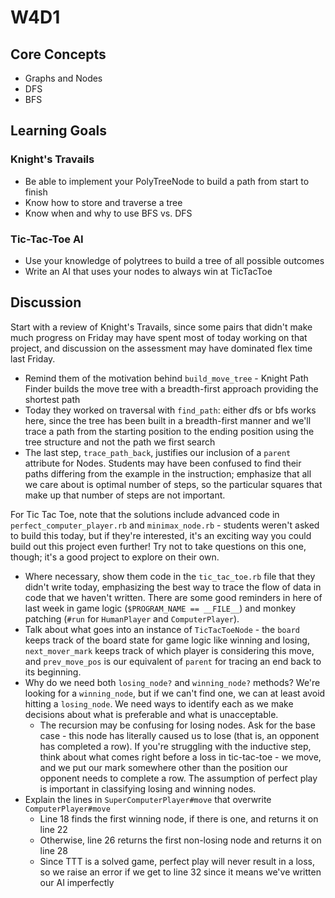 # W4D1

## Core Concepts

- Graphs and Nodes
- DFS
- BFS

## Learning Goals

### Knight's Travails

- Be able to implement your PolyTreeNode to build a path from start to finish
- Know how to store and traverse a tree
- Know when and why to use BFS vs. DFS

### Tic-Tac-Toe AI

- Use your knowledge of polytrees to build a tree of all possible outcomes
- Write an AI that uses your nodes to always win at TicTacToe

## Discussion

Start with a review of Knight's Travails, since some pairs that didn't make much progress on Friday may have spent most of today working on that project, and discussion on the assessment may have dominated flex time last Friday.

- Remind them of the motivation behind `build_move_tree` - Knight Path Finder builds the move tree with a breadth-first approach providing the shortest path
- Today they worked on traversal with `find_path`: either dfs or bfs works here, since the tree has been built in a breadth-first manner and we'll trace a path from the starting position to the ending position using the tree structure and not the path we first search
- The last step, `trace_path_back`, justifies our inclusion of a `parent` attribute for Nodes. Students may have been confused to find their paths differing from the example in the instruction; emphasize that all we care about is optimal number of steps, so the particular squares that make up that number of steps are not important.

For Tic Tac Toe, note that the solutions include advanced code in `perfect_computer_player.rb` and `minimax_node.rb` - students weren't asked to build this today, but if they're interested, it's an exciting way you could build out this project even further! Try not to take questions on this one, though; it's a good project to explore on their own.

- Where necessary, show them code in the `tic_tac_toe.rb` file that they didn't write today, emphasizing the best way to trace the flow of data in code that we haven't written. There are some good reminders in here of last week in game logic (`$PROGRAM_NAME == __FILE__`) and monkey patching (`#run` for `HumanPlayer` and `ComputerPlayer`).
- Talk about what goes into an instance of `TicTacToeNode` - the `board` keeps track of the board state for game logic like winning and losing, `next_mover_mark` keeps track of which player is considering this move, and `prev_move_pos` is our equivalent of `parent` for tracing an end back to its beginning.
- Why do we need both `losing_node?` and `winning_node?` methods? We're looking for a `winning_node`, but if we can't find one, we can at least avoid hitting a `losing_node`. We need ways to identify each as we make decisions about what is preferable and what is unacceptable.
  - The recursion may be confusing for losing nodes. Ask for the base case - this node has literally caused us to lose (that is, an opponent has completed a row). If you're struggling with the inductive step, think about what comes right before a loss in tic-tac-toe - we move, and we put our mark somewhere other than the position our opponent needs to complete a row. The assumption of perfect play is important in classifying losing and winning nodes.
- Explain the lines in `SuperComputerPlayer#move` that overwrite `ComputerPlayer#move`
  - Line 18 finds the first winning node, if there is one, and returns it on line 22
  - Otherwise, line 26 returns the first non-losing node and returns it on line 28
  - Since TTT is a solved game, perfect play will never result in a loss, so we raise an error if we get to line 32 since it means we've written our AI imperfectly